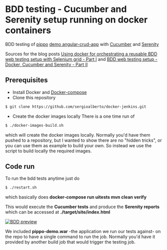 # BDD testing - Cucumber and Serenity setup running on docker containers
BDD testing of [pippo](http://www.pippo.ro/) [demo angular-crud-app](https://github.com/decebals/pippo-demo/tree/master/pippo-demo-crudng) with [Cucumber](https://cucumber.io/docs/reference/jvm#java) and [Serenity](http://thucydides.info/docs/serenity-staging/)

Sources for the blog posts [Using docker for orchestrating a reusable BDD web testing setup with Selenium grid - Part I](http://balamaci.ro/using-docker-and-docker-compose-for-orchestrating-a-full-bdd/)
and [BDD web testing setup - Docker, Cucumber and Serenity - Part II](http://balamaci.ro/orchestrating-a-reusable-bdd-web-testing-setup-part-ii/)

## Prerequisites
  - Install Docker and [Docker-compose](http://docs.docker.com/compose/install/) 
  - Clone this repository
````bash
$ git clone https://github.com/sergioalberto/docker-jenkins.git
````
  - Create the docker images locally
There is a one time run of 
````bash
$ ./docker-images-build.sh
```` 
which will create the docker images locally. Normally you'd have them pushed to a repository, but I wanted to show there are no "hidden tricks", or you can use them as example to build your own. So instead we use the script to build locally the required images.

## Code run
To run the bdd tests anytime just do
````bash
$ ./restart.sh
````

which basically does **docker-compose run uitests mvn clean verify**
 

This would execute the **Cucumber tests** and produce the **Serenity reports** which can be accessed at **./target/site/index.html**


[![BDD preview](http://balamaci.ro/content/images/2015/10/bdd_preview.png)](http://balamaci.ro/static/serenity/index.html)



We included **pippo-demo.war** -the application we run our tests against- on the repo to have a single command to run the job. Normally you'd have it provided by another build job that would trigger the testing job. 
